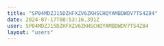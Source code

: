 ```yaml
---
title: "SP04MDZJ15DZHFXZV6ZKHSCHQYAMBDWDV7TS4Z84"
date: 2024-07-17T08:53:16.391Z
user: SP04MDZJ15DZHFXZV6ZKHSCHQYAMBDWDV7TS4Z84
layout: "users"
---
```

    